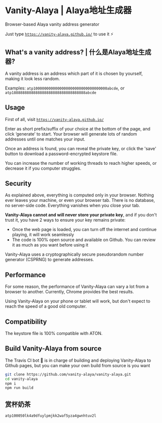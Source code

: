 # Vanity-Alaya | Alaya地址生成器

Browser-based Alaya vanity address generator

Just type [`https://vanity-alaya.github.io/`](https://vanity-alaya.github.io/) to use it ⚡️

## What's a vanity address? | 什么是Alaya地址生成器?

A vanity address is an address which part of it is chosen by yourself, making it look less random.

Examples: `atp1000000000000000000000000000000000abcde`, or `atp1888888888888888888888888888888888abcde`

## Usage

First of all, visit [`https://vanity-alaya.github.io/`](https://vanity-alaya.github.io/)

Enter as short prefix/suffix of your choice at the bottom of the page, and click ‘generate’ to start. Your browser will
generate lots of random addresses until one matches your input.

Once an address is found, you can reveal the private key, or click the 'save' button to download a password-encrypted keystore file.

You can increase the number of working threads to reach higher speeds, or decrease it if you computer struggles.

## Security

As explained above, everything is computed only in your browser. Nothing ever leaves your machine, or even your browser tab.
There is no database, no server-side code. Everything vanishes when you close your tab.

**Vanity-Alaya cannot and will never store your private key**, and if you don't trust it, you have 2 ways to ensure your key remains private:

- Once the web page is loaded, you can turn off the internet and continue playing, it will work seamlessly
- The code is 100% open source and available on Github. You can review it as much as you want before using it

Vanity-Alaya uses a cryptographically secure pseudorandom number generator (CSPRNG) to generate addresses.

## Performance

For some reason, the performance of Vanity-Alaya can vary a lot from a browser to another. 
Currently, Chrome provides the best results.

Using Vanity-Alaya on your phone or tablet will work, but don't expect to reach the speed of a good old computer.

## Compatibility

The keystore file is 100% compatible with ATON.

## Build Vanity-Alaya from source

The Travis CI bot 🤖 is in charge of building and deploying Vanity-Alaya to Github pages, but you can make your own build
from source is you want

```sh
git clone https://github.com/vanity-alaya/vanity-alaya.git
cd vanity-alaya
npm i
npm run build
```

## 赏杯奶茶

`atp100050lk4a9dfuylpmjkk2waf5yza4gwnhtuv2l`

